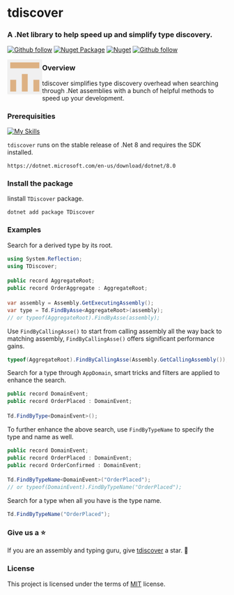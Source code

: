 # tdiscover
### A .Net library to help speed up and simplify type discovery. 

[![Github follow](https://img.shields.io/badge/follow-eventstorage-bf9136?logo=github)](https://github.com/eventstorage)
[![Nuget Package](https://badgen.net/nuget/v/TDiscover)](https://www.nuget.org/packages/TDiscover)
[![Nuget](https://badgen.net/nuget/dt/TDiscover)](https://www.nuget.org/packages/TDiscover)
[![Github follow](https://img.shields.io/badge/give_us_a-⭐-yellow?logo=github)](https://github.com/eventstorage/tdiscover)

<div align="left">
    <img src=".assets/github.png" width="80" height="80" style="float:left;" alt="asynchandler">
</div>

### Overview
tdiscover simplifies type discovery overhead when searching through .Net assemblies with a bunch of helpful methods to speed up your development.

### Prerequisities
[![My Skills](https://skillicons.dev/icons?i=dotnet)](https://dotnet.microsoft.com/en-us/download/dotnet/8.0)

`tdiscover` runs on the stable release of .Net 8 and requires the SDK installed.

    https://dotnet.microsoft.com/en-us/download/dotnet/8.0

### Install the package

Iinstall `TDiscover` package.

    dotnet add package TDiscover
    
### Examples
Search for a derived type by its root.
```csharp
using System.Reflection;
using TDiscover;

public record AggregateRoot;
public record OrderAggregate : AggregateRoot;

var assembly = Assembly.GetExecutingAssembly();
var type = Td.FindByAsse<AggregateRoot>(assembly);
// or typeof(AggregateRoot).FindByAsse(assembly);
```

Use `FindByCallingAsse()` to start from calling assembly all the way back to matching assembly, `FindByCallingAsse()` offers significant performance gains.
```csharp
typeof(AggregateRoot).FindByCallingAsse(Assembly.GetCallingAssembly());
```

Search for a type through `AppDomain`, smart tricks and filters are applied to enhance the search.
```csharp
public record DomainEvent;
public record OrderPlaced : DomainEvent;

Td.FindByType<DomainEvent>();
```

To further enhance the above search, use `FindByTypeName` to specify the type and name as well.
```csharp
public record DomainEvent;
public record OrderPlaced : DomainEvent;
public record OrderConfirmed : DomainEvent;

Td.FindByTypeName<DomainEvent>("OrderPlaced");
// or typeof(DomainEvent).FindByTypeName("OrderPlaced");
```
Search for a type when all you have is the type name.

```csharp
Td.FindByTypeName("OrderPlaced");
```

### Give us a ⭐
If you are an assembly and typing guru, give [tdiscover](https://github.com/eventstorage/tdiscover) a star. :purple_heart:

### License

This project is licensed under the terms of [MIT](https://github.com/eventstorage/tdiscover/blob/main/LICENSE) license.
